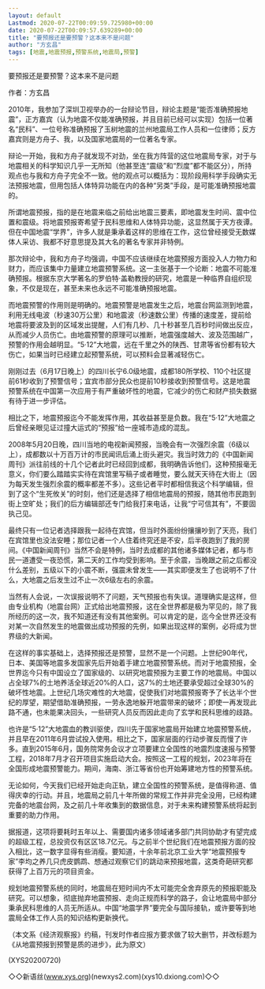 ```yaml
---
layout: default
Lastmod: 2020-07-22T00:09:59.725980+00:00
date: 2020-07-22T00:09:57.639289+00:00
title: "要预报还是要预警？这本来不是问题"
author: "方玄昌"
tags: [地震,地震预报,预警系统,地震局,预警]
---
```


要预报还是要预警？这本来不是问题

作者：方玄昌

2010年，我参加了深圳卫视举办的一台辩论节目，辩论主题是“能否准确预报地震”，正方嘉宾（认为地震不仅能准确预报，并且目前已经可以实现）包括一位著名“民科”、一位号称准确预报了玉树地震的兰州地震局工作人员和一位律师；反方嘉宾则是方舟子、我，以及国家地震局的一位著名专家。

辩论一开始，我和方舟子就发现不对劲，坐在我方阵营的这位地震局专家，对于与地震相关的科学知识几乎一无所知（他甚至连“震级”和“烈度”都不能区分），所持观点也与我和方舟子完全不一致。他的观点可以概括为：现阶段用科学手段确实无法预报地震，但用包括人体特异功能在内的各种“另类”手段，是可能准确预报地震的。

所谓地震预报，指的是在地震来临之前给出地震三要素，即地震发生时间、震中位置和震级。将地震预报寄希望于民科思维和人体特异功能，这显然属于天方夜谭。但在中国地震“学界”，许多人就是秉承着这样的思维在工作，这位曾经接受无数媒体人采访、我都不好意思提及其大名的著名专家并非特例。

那次辩论中，我和方舟子均强调，中国不应该继续在地震预报方面投入人力物力和财力，而应该集中力量建立地震预警系统。这一主张基于一个论断：地震不可能准确预报。根据东京大学著名的罗伯特·盖勒教授的研究，地震是一种临界自组织现象，不仅是现在，甚至未来也永远不可能准确预报地震。

而地震预警的作用则是明确的。地震预警是地震发生之后，地震台网监测到地震，利用无线电波（秒速30万公里）和地震波（秒速数公里）传播的速度差，提前给地震将要波及到的区域发出提醒，人们有几秒、几十秒甚至几百秒时间做出反应，从而减少人员伤亡。由地震预警的原理可以推断，地震强度越大、波及范围越广，预警的作用会越明显。“5·12”大地震，远在千里之外的陕西、甘肃等省份都有较大伤亡，如果当时已经建立起预警系统，可以预料会显著减轻伤亡。

刚刚过去（6月17日晚上）的四川长宁6.0级地震，成都180所学校、110个社区提前61秒收到了预警信号；宜宾市部分民众也提前10秒接收到预警信号。这是地震预警系统在中国第一次应用于有严重破坏性的地震，它减少的伤亡和财产损失数据有待于进一步评估。

相比之下，地震预报迄今不能发挥作用，其收益甚至是负数。我在“5·12”大地震之后曾经亲眼见证过撞大运式的“预报”给一座城市造成的混乱。

2008年5月20日晚，四川当地的电视新闻预报，当晚会有一次强烈余震（6级以上），成都数以十万百万计的市民闻讯后涌上街头避灾。我当时效力的《中国新闻周刊》派往前线的十几个记者此时已经回到成都，我明确告诉他们，这种预报毫无意义，你们要么踏踏实实待在宾馆里写稿子或者睡觉，要么就天天待在大街上（因为每天发生强烈余震的概率都差不多）。这些记者平时都相信我这个科学编辑，但到了这个“生死攸关”的时刻，他们还是选择了相信地震局的预报，随其他市民跑到街上空旷处；我们的后方编辑部还专门给我打来电话，让我“宁可信其有”，不要固执己见。

最终只有一位记者选择跟我一起待在宾馆，但当时外面纷纷攘攘吵到了天亮，我们在宾馆里也没法安睡；那位记者一个人住着终究还是不安，后半夜跑到了我的房间。《中国新闻周刊》当然不会是特例，当时去成都的其他诸多媒体记者，都与市民一道遭受一夜恐慌，第二天的工作均受到影响。至于余震，当晚跟之前之后都没什么差别，五级以下的小震不断，强震未曾发生——其实即便发生了也说明不了什么，大地震之后发生过不止一次6级左右的余震。

当然有人会说，一次误报说明不了问题，天气预报也有失误。道理确实是这样，但由专业机构（地震台网）正式给出地震预报，这在全世界都是极为罕见的，除了我所经历的这一次，我不知道还有没有其他案例。可以肯定的是，迄今全世界还没有对某一次自然发生的地震做出成功预报的先例，如果出现这样的案例，必将成为世界级的大新闻。

在这样的事实基础上，选择预报还是预警，显然不是一个问题。上世纪90年代，日本、美国等地震多发国家先后开始着手建立地震预警系统。而对于地震预报，全世界迄今只有中国设立了国家级的、以研究地震预报为主要工作的地震局。中国以占全球7%的土地养活全球近20%的人口，这7%的土地还要承受超过全球30%的破坏性地震。上世纪几场灾难性的大地震，促使我们对地震预报寄予了长达半个世纪的厚望，期望借助准确预报，一劳永逸地躲开地震带来的破坏；即使一再发现此路不通，也未能果决回头，一些研究人员反而因此走向了玄学和民科思维的歧路。

也许是“5·12”大地震血的教训驱使，四川先于国家地震局开始建立地震预警系统，并且早在2011年6月尝试投入使用。相比之下，国家层面的行动步骤反而慢了许多。直到2015年6月，国务院常务会议才立项要建立全国性的地震烈度速报与预警工程，2018年7月才召开项目实施启动大会。按照这一工程的规划，2023年将在全国形成地震预警能力。期间，海南、浙江等省份也开始筹建地方性的预警系统。

无论如何，今天我们已经开始走向正轨，建立全国性的预警系统，是值得称道、值得庆幸的行动。并且，地震局之前几十年所做的常规工作并非完全没用，已经构建完备的地震台网，及之前几十年收集到的数据信息，对于未来构建预警系统将起到重要的助力作用。

据报道，这项将要耗时五年以上、需要国内诸多领域诸多部门共同协助才有望完成的超级工程，总投资仅有区区18.7亿元。与之前半个世纪我们在地震预报方面的投入相比，这一数字显得有些消瘦。要知道，十余年前北京工业大学“地震预报专家”李均之养几只虎皮鹦鹉、想通过观察它们的跳动来预报地震，这类奇葩研究都获得了上百万元的项目资金。

规划地震预警系统的同时，地震局在短时间内不太可能完全舍弃原先的预报职能及研究。可以想象，彻底抛弃地震预报、走向正规而科学的路子，会让地震局中部分秉承民科思维的人员无所适从。中国“地震学界”要完全与国际接轨，或许要等到地震局全体工作人员的知识结构更新换代。

（本文系《经济观察报》约稿，刊发时作者应报方要求做了较大删节，并改标题为《从地震预报到预警是质的进步》，此为原文）

(XYS20200720)

◇◇新语丝(www.xys.org)(newxys2.com)(xys10.dxiong.com)◇◇

